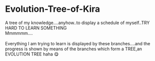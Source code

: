 # Evolution-Tree-of-Kira
A tree of my knowledge....anyhow..to display a schedule of myself..TRY HARD TO LEARN SOMETHING  
Mmmmmm....  
<br>
Everything I am trying to learn is displayed by these branches....and the progress is shown by means of the branches which form a TREE,an EVOLUTION TREE haha :yum:

